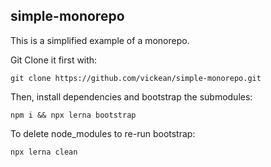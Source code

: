 ## simple-monorepo

This is a simplified example of a monorepo.

Git Clone it first with:

`git clone https://github.com/vickean/simple-monorepo.git`

Then, install dependencies and bootstrap the submodules:

`npm i && npx lerna bootstrap`

To delete node_modules to re-run bootstrap:

`npx lerna clean`

